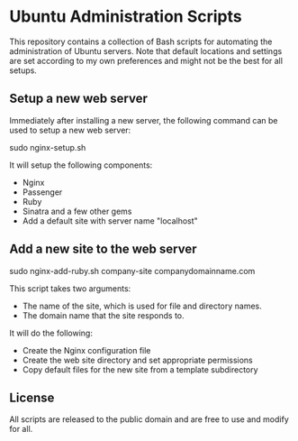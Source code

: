 # Ubuntu Administration Scripts

This repository contains a collection of Bash scripts for automating the administration of Ubuntu servers.
Note that default locations and settings are set according to my own preferences and might not be the best
for all setups.

## Setup a new web server

Immediately after installing a new server, the following command can be used to setup a new web server:

sudo nginx-setup.sh

It will setup the following components:

- Nginx
- Passenger
- Ruby
- Sinatra and a few other gems
- Add a default site with server name "localhost"

## Add a new site to the web server

sudo nginx-add-ruby.sh company-site companydomainname.com

This script takes two arguments:

- The name of the site, which is used for file and directory names.
- The domain name that the site responds to.

It will do the following:

- Create the Nginx configuration file
- Create the web site directory and set appropriate permissions
- Copy default files for the new site from a template subdirectory

## License

All scripts are released to the public domain and are free to use and modify for all.

